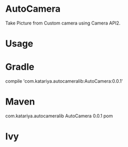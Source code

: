 # AutoCamera

Take Picture from Custom camera using Camera API2.

# Usage

# Gradle

compile 'com.katariya.autocameralib:AutoCamera:0.0.1'

# Maven

<dependency>
  <groupId>com.katariya.autocameralib</groupId>
  <artifactId>AutoCamera</artifactId>
  <version>0.0.1</version>
  <type>pom</type>
</dependency>

# Ivy

<dependency org='com.katariya.autocameralib' name='AutoCamera' rev='0.0.1'>
  <artifact name='AutoCamera' ext='pom' ></artifact>
</dependency>

